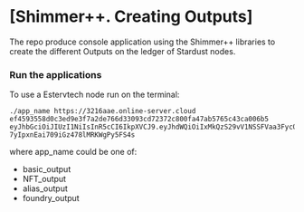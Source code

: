 # [Shimmer++. Creating Outputs]

The repo produce console application using the Shimmer++ libraries to create the different Outputs on
the ledger of Stardust nodes.


### Run the applications

To use a Estervtech node run on the terminal:

```
./app_name https://3216aae.online-server.cloud ef4593558d0c3ed9e3f7a2de766d33093cd72372c800fa47ab5765c43ca006b5 eyJhbGciOiJIUzI1NiIsInR5cCI6IkpXVCJ9.eyJhdWQiOiIxMkQzS29vV1NSSFVaa3Fyc0hRN2FKbW9wWUhqa1RRZk5zaXJkeW5QWTZHdHRZaURuNEN1IiwianRpIjoiMTY4MjY3NzMwMCIsImlhdCI6MTY4MjY3NzMwMCwiaXNzIjoiMTJEM0tvb1dTUkhVWmtxcnNIUTdhSm1vcFlIamtUUWZOc2lyZHluUFk2R3R0WWlEbjRDdSIsIm5iZiI6MTY4MjY3NzMwMCwic3ViIjoiSE9STkVURVNUSEVSIn0.mKAmVL_eDDz-7yIpxnEai709iGz478lMRKWgPy5FS4s
```
where app_name could be one of:
- basic_output
- NFT_output
- alias_output
- foundry_output
